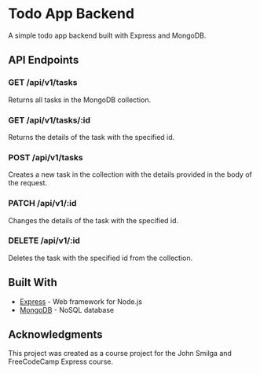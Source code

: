 # Todo App Backend

A simple todo app backend built with Express and MongoDB.

## API Endpoints

### GET /api/v1/tasks

Returns all tasks in the MongoDB collection.

### GET /api/v1/tasks/:id

Returns the details of the task with the specified id.

### POST /api/v1/tasks

Creates a new task in the collection with the details provided in the body of the request.

### PATCH /api/v1/:id

Changes the details of the task with the specified id.

### DELETE /api/v1/:id

Deletes the task with the specified id from the collection.

## Built With

- [Express](https://expressjs.com/) - Web framework for Node.js
- [MongoDB](https://www.mongodb.com/) - NoSQL database



## Acknowledgments

This project was created as a course project for the John Smilga and FreeCodeCamp Express course.


